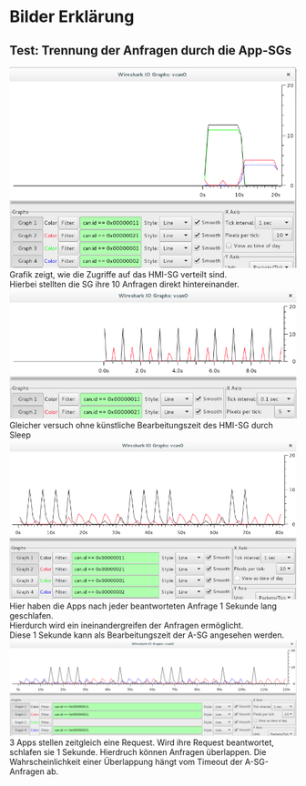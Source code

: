 # Bilder Erklärung

## Test: Trennung der Anfragen durch die App-SGs
![2Apps10Req](2Apps10Req_EqualResponseTime.png)
Grafik zeigt, wie die Zugriffe auf das HMI-SG verteilt sind.  
Hierbei stellten die SG ihre 10 Anfragen direkt hintereinander.  
![2Apps10ReqNoSleep](2Apps10Req_NoSleepHmi.png)
Gleicher versuch ohne künstliche Bearbeitungszeit des HMI-SG durch Sleep  
![2Apps10Rq](2Apps10Req_Sleep3.png)
Hier haben die Apps nach jeder beantworteten Anfrage 1 Sekunde lang geschlafen.  
Hierdurch wird ein ineinandergreifen der Anfragen ermöglicht.  
Diese 1 Sekunde kann als Bearbeitungszeit der A-SG angesehen werden.  
![3Apps10Req](3Apps10Req.png)
3 Apps stellen zeitgleich eine Request.
Wird ihre Request beantwortet, schlafen sie 1 Sekunde.
Hierdruch können Anfragen überlappen.
Die Wahrscheinlichkeit einer Überlappung hängt vom Timeout der A-SG-Anfragen ab.
